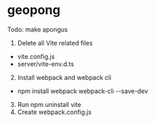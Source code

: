 # geopong

Todo: make apongus

1. Delete all Vite related files
  - vite.config.js
  - server/vite-env.d.ts
2. Install webpack and webpack cli
  - npm install webpack webpack-cli --save-dev
3. Run npm uninstall vite
4. Create webpack.config.js
